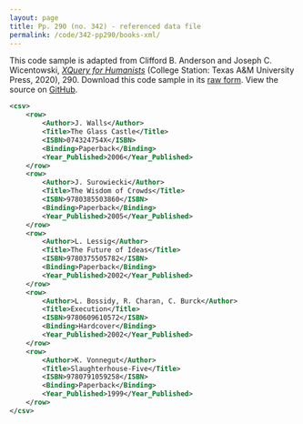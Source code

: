 ```yaml
---
layout: page
title: Pp. 290 (no. 342) - referenced data file
permalink: /code/342-pp290/books-xml/
---
```


This code sample is adapted from Clifford B. Anderson and Joseph C. Wicentowski, 
[_XQuery for Humanists_](/) (College Station: Texas A&M University Press, 2020), 290. 
Download this code sample in its [raw form](/code/342-pp290/books-xml/books.xml).
View the source on [GitHub](https://github.com/coding4humanists/xquery4humanists/blob/release/code/342-pp290/books-xml/books.xml).

```xml
<csv>
    <row>
        <Author>J. Walls</Author>
        <Title>The Glass Castle</Title>
        <ISBN>074324754X</ISBN>
        <Binding>Paperback</Binding>
        <Year_Published>2006</Year_Published>
    </row>
    <row>
        <Author>J. Surowiecki</Author>
        <Title>The Wisdom of Crowds</Title>
        <ISBN>9780385503860</ISBN>
        <Binding>Paperback</Binding>
        <Year_Published>2005</Year_Published>
    </row>
    <row>
        <Author>L. Lessig</Author>
        <Title>The Future of Ideas</Title>
        <ISBN>9780375505782</ISBN>
        <Binding>Paperback</Binding>
        <Year_Published>2002</Year_Published>
    </row>
    <row>
        <Author>L. Bossidy, R. Charan, C. Burck</Author>
        <Title>Execution</Title>
        <ISBN>9780609610572</ISBN>
        <Binding>Hardcover</Binding>
        <Year_Published>2002</Year_Published>
    </row>
    <row>
        <Author>K. Vonnegut</Author>
        <Title>Slaughterhouse-Five</Title>
        <ISBN>9780791059258</ISBN>
        <Binding>Paperback</Binding>
        <Year_Published>1999</Year_Published>
    </row>
</csv>
```
